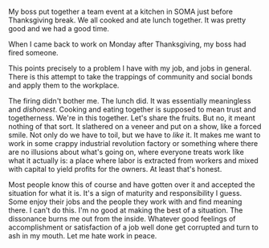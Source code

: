 My boss put together a team event at a kitchen in SOMA just before Thanksgiving break. We all cooked and ate lunch together. It was pretty good and we had a good time. 

When I came back to work on Monday after Thanksgiving, my boss had fired someone.

This points precisely to a problem I have with my job, and jobs in general. There is this attempt to take the trappings of community and social bonds and apply them to the workplace. 

The firing didn't bother me. The lunch did. It was essentially meaningless and <i>dishonest</i>. Cooking and eating together is supposed to mean trust and togetherness. We're in this together. Let's share the fruits. But no, it meant nothing of that sort. It slathered on a veneer and put on a show, like a forced smile. Not only do we have to toil, but we have to <i>like</i> it. It makes me want to work in some crappy industrial revolution factory or something where there are no illusions about what's going on, where everyone treats work like what it actually is: a place where labor is extracted from workers and mixed with capital to yield profits for the owners. At least that's honest.

Most people know this of course and have gotten over it and accepted the situation for what it is. It's a sign of maturity and responsibility I guess. Some enjoy their jobs and the people they work with and find meaning there. I can't do this. I'm no good at making the best of a situation. The dissonance burns me out from the inside. Whatever good feelings of accomplishment or satisfaction of a job well done get corrupted and turn to ash in my mouth. Let me hate work in peace.